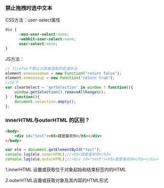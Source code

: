 ### **禁止拖拽时选中文本**

CSS方法：user-select属性

```css
div {
      -moz-user-select:none;
      -webkit-user-select:none;
      user-select:none;    
}
```

 JS方法：

```js
// firefox下禁止元素被选取的变通办法        
element.onmousedown = new Function("return false");        
element.onmouseup = new Function("return true");        
//IE下
var clearSelect = 'getSelection' in window ? function(){
    window.getSelection().removeAllRanges();
} : function(){
    document.selection.empty();
};
```

### innerHTML与outerHTML 的区别？

```html
<body>
    <div id="test"><h5>就是喜欢你</h5></div>
</body>
```

```js
var ele = document.getElementById("test");
console.log(ele.innerHTML);//<h5>就是喜欢你</h5>
console.log(ele.outerHTML);//<div id="test"><h5>就是喜欢你</h5></div>
```

1.innerHTML 设置或获取位于对象起始和结束标签内的HTML

2.outerHTML设置或获取对象及其内容的HTML形式